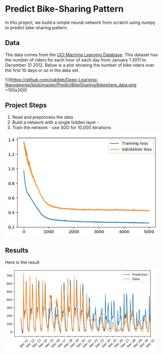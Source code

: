 # Predict Bike-Sharing Pattern
In this project, we build a simple neural network from scratch using numpy to predict bike-sharing pattern.

## Data
The data comes from the [UCI Machine Learning Database](https://archive.ics.uci.edu/ml/datasets/Bike+Sharing+Dataset). This dataset has the number of riders for each hour of each day from January 1 2011 to December 31 2012. Below is a plot showing the number of bike riders over the first 10 days or so in the data set.

![](https://github.com/yukiteb/Deep-Learning-Nanodegree/blob/master/PredictBikeSharing/bikeshare_data.png =100x200)

## Project Steps
1. Read and preprocess the data
2. Build a network with a single hidden layer - 
3. Train the network - use SGD for 10,000 iterations


![Training](https://github.com/yukiteb/Deep-Learning-Nanodegree/blob/master/PredictBikeSharing/bikeshare_train.png)

## Results
Here is the result

![Result](https://github.com/yukiteb/Deep-Learning-Nanodegree/blob/master/PredictBikeSharing/result.PNG)

